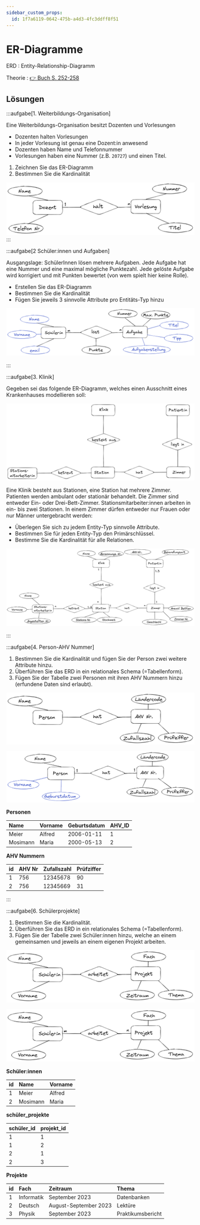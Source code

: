 ```yaml
---
sidebar_custom_props:
  id: 1f7a6119-0642-475b-a4d3-4fc3ddff8f51
---
```


# ER-Diagramme

ERD
: Entity-Relationship-Diagramm

Theorie
: [👉 Buch S. 252-258](https://erzbe.sharepoint.com/:b:/s/24EFInformatik/EWseDuaUYBtOu0I9XIjEzCkBHvd1eNeknJg9kCY8FAe2xQ?e=4yEofE)



## Lösungen

:::aufgabe[1. Weiterbildungs-Organisation]
<Answer type="state" webKey="d65644f3-e369-4afe-b620-a14ea482f824" />

Eine Weiterbildungs-Organisation besitzt Dozenten und Vorlesungen
- Dozenten halten Vorlesungen
- In jeder Vorlesung ist genau eine Dozent:in anwesend
- Dozenten haben Name und Telefonnummer
- Vorlesungen haben eine Nummer (z.B. `20727`) und einen Titel.

1. Zeichnen Sie das ER-Diagramm
2. Bestimmen Sie die Kardinalität

<Answer type="text" webKey="5487f817-039d-45ab-a66e-06dde2143015" />

<Solution webKey="ca1207f4-41b2-4a69-94d7-2641b2ea653b">

![](images/01-dozenten-vorlesungen.png)
</Solution>
:::

:::aufgabe[2 Schüler:innen und Aufgaben]
<Answer type="state" webKey="034f4caf-4e4e-42e9-a16f-b3d3d5e59980" />

Ausgangslage: SchülerInnen lösen mehrere Aufgaben. Jede Aufgabe hat eine Nummer und eine maximal mögliche Punktezahl. Jede gelöste Aufgabe wird korrigiert und mit Punkten bewertet (von wem spielt hier keine Rolle).
- Erstellen Sie das ER-Diagramm
- Bestimmen Sie die Kardinalität
- Fügen Sie jeweils 3 sinnvolle Attribute pro Entitäts-Typ hinzu

<Answer type="text" webKey="6d54fa27-38cf-4c3c-8d07-a3e356f65f25" />
<Solution webKey="ca1207f4-41b2-4a69-94d7-2641b2ea653b">

![](images/02-schueler-aufgabe.png)
</Solution>

:::

:::aufgabe[3. Klinik]
<Answer type="state" webKey="c28936ce-60e2-49cf-93fa-6ec11852e669" />

Gegeben sei das folgende ER-Diagramm, welches einen Ausschnitt eines Krankenhauses modellieren soll:


![](images/03-klinik.png)

Eine Klinik besteht aus Stationen, eine Station hat mehrere Zimmer. Patienten werden ambulant oder stationär behandelt. Die Zimmer sind entweder Ein- oder Drei-Bett-Zimmer. Stationsmitarbeiter:innen arbeiten in ein- bis zwei Stationen. In einem Zimmer dürfen entweder nur Frauen oder nur Männer untergebracht werden:
- Überlegen Sie sich zu jedem Entity-Typ sinnvolle Attribute.
- Bestimmen Sie für jeden Entity-Typ den Primärschlüssel.
- Bestimme Sie die Kardinalität für alle Relationen.


<Solution webKey="ca1207f4-41b2-4a69-94d7-2641b2ea653b">

![](images/03-klinik-lsg.png)
</Solution>

:::

:::aufgabe[4. Person-AHV Nummer]
<Answer type="state" webKey="e09f6820-e870-45f4-8913-b008b341d7bc" />

1. Bestimmen Sie die Kardinalität und fügen Sie der Person zwei weitere Attribute hinzu.
2. Überführen Sie das ERD in ein relationales Schema (=Tabellenform).
3. Fügen Sie der Tabelle zwei Personen mit ihren AHV Nummern hinzu (erfundene Daten sind erlaubt).


![](images/04-person-ahv.png)

<Solution webKey="ca1207f4-41b2-4a69-94d7-2641b2ea653b" className="slim compact left">

![](images/04-person-ahv-lsg.png)

__Personen__

| Name     | Vorname | Geburtsdatum | AHV_ID |
|:---------|:--------|:-------------|:-------|
| Meier    | Alfred  | 2006-01-11   | 1      |
| Mosimann | Maria   | 2000-05-13   | 2      |

__AHV Nummern__

| id | AHV Nr | Zufallszahl | Prüfziffer |
|:---|:-------|:------------|:-----------|
| 1  | 756    | 12345678    | 90         |
| 2  | 756    | 12345669    | 31         |


</Solution>
:::


:::aufgabe[6. Schülerprojekte]
<Answer type="state" webKey="e09f6820-e870-45f4-8913-b008b341d7bc" />

1. Bestimmen Sie die Kardinalität.
2. Überführen Sie das ERD in ein relationales Schema (=Tabellenform).
3. Fügen Sie der Tabelle zwei Schüler:innen hinzu, welche an einem gemeinsamen und jeweils an einem eigenen Projekt arbeiten.


![](images/06-schueler-projekte.png)

<Solution webKey="199dfa13-dee1-4057-ab4e-2006e710fe17" className="slim compact left">

![](images/06-schueler-projekte-lsg.png)

__Schüler:innen__

| id | Name     | Vorname |
|:---|:---------|:--------|
| 1  | Meier    | Alfred  |
| 2  | Mosimann | Maria   |

__schüler_projekte__

| schüler_id | projekt_id |
|:-----------|:-----------|
| 1          | 1          |
| 1          | 2          |
| 2          | 1          |
| 2          | 3          |

__Projekte__

| id | Fach       | Zeitraum              | Thema             |
|:---|:-----------|:----------------------|:------------------|
| 1  | Informatik | September 2023        | Datenbanken       |
| 2  | Deutsch    | August-September 2023 | Lektüre           |
| 3  | Physik     | September 2023        | Praktikumsbericht |


</Solution>
